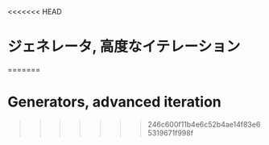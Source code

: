 
<<<<<<< HEAD
# ジェネレータ, 高度なイテレーション
=======
# Generators, advanced iteration
>>>>>>> 246c600f11b4e6c52b4ae14f83e65319671f998f
